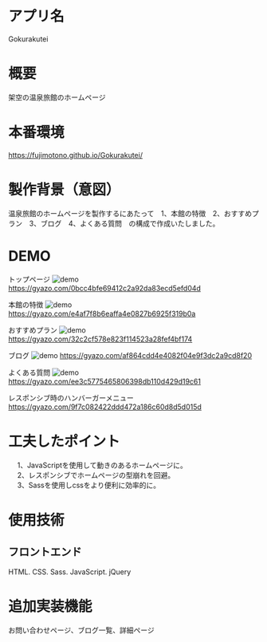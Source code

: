 # アプリ名　
 Gokurakutei

# 概要　
 架空の温泉旅館のホームページ

# 本番環境
 https://fujimotono.github.io/Gokurakutei/

# 製作背景（意図）　
 温泉旅館のホームページを製作するにあたって　1、本館の特徴　2、おすすめプラン　3、ブログ　4、よくある質問　の構成で作成いたしました。 
 
# DEMO

トップページ
![demo](https://gyazo.com/0bcc4bfe69412c2a92da83ecd5efd04d/raw)
 https://gyazo.com/0bcc4bfe69412c2a92da83ecd5efd04d
 
本館の特徴
![demo](https://gyazo.com/e4af7f8b6eaffa4e0827b6925f319b0a/raw)
https://gyazo.com/e4af7f8b6eaffa4e0827b6925f319b0a

おすすめプラン
![demo](https://gyazo.com/32c2cf578e823f114523a28fef4bf174/raw)
https://gyazo.com/32c2cf578e823f114523a28fef4bf174

ブログ
![demo](https://gyazo.com/af864cdd4e4082f04e9f3dc2a9cd8f20/raw)
https://gyazo.com/af864cdd4e4082f04e9f3dc2a9cd8f20
 
よくある質問
 ![demo](https://gyazo.com/ee3c5775465806398db110d429d19c61/raw)
 https://gyazo.com/ee3c5775465806398db110d429d19c61
 
レスポンシブ時のハンバーガーメニュー
 https://gyazo.com/9f7c082422ddd472a186c60d8d5d015d

# 工夫したポイント　
 　 1、JavaScriptを使用して動きのあるホームページに。<br>　
 2、レスポンシブでホームページの型崩れを回避。<br>　
 3、Sassを使用しcssをより便利に効率的に。
 
# 使用技術　
## フロントエンド
 HTML. CSS. Sass. JavaScript. jQuery 

# 追加実装機能　
 お問い合わせページ、ブログ一覧、詳細ページ
 
 
 

  
  
  
　
